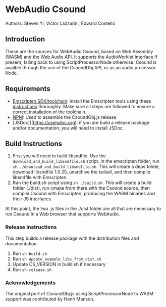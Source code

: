 # WebAudio Csound

Authors: Steven Yi, Victor Lazzarini, Edward Costello

## Introduction

These are the sources for WebAudio Csound, based on Web Assembly (WASM)
and the Web Audio API. It supports the AudioWorklet interface if
present,  falling back to using ScriptProcessorNode otherwise. Csound
is availble through the use of the CsoundObj API, or as an audio
processor Node.

## Requirements

* [Emscripten SDK/toolchain](https://github.com/kripken/emscripten): install 
  the Emscripten tools using these \
  [instructions](https://kripken.github.io/emscripten-site/docs/getting_started/downloads.html)
  thoroughly. Make sure all steps are followed to ensure a correct
  installation of the toolchain.
* [NPM](https://www.npmjs.com/): Used to assemble the CsoundObj.js release
* [JSDoc]](https://usejsdoc.org): if you are build a release package
  and/or documentation, you will need to install JSDoc.

## Build Instructions 

1. First you will need to build libsndfile. Use the 
   `download_and_build_libsndfile.sh` script. In the emscripten folder, run 
   `sh ./download_and_build_libsndfile.sh`. This will create a deps folder, 
   download libsndfile 1.0.25, unarchive the tarball, and then compile libsndfile 
   with Emscripten.
2. Run the build.sh script using `sh ./build.sh`. This will create a build 
    folder (./dist), run cmake from there with the Csound source, then compile Csound 
   with Emscripten, producing the WASM binaries and their JS interfaces.

At this point, the two .js files in the ./dist folder are all that are necessary to run Csound in a 
Web browser that supports WebAudio.

### Release Instructions

This step builds a release package with the distribution files and documentation.

1. Run `sh build.sh`
2. Run `sh update_example_libs_from_dist.sh`
3. Update CS_VERSION in build.sh if necessary
4. Run `sh release.sh`

### Acknowledgements

The original port of CsoundObj.js using ScriptProcessorNode to WASM
support was contributed by Henri Manson.

